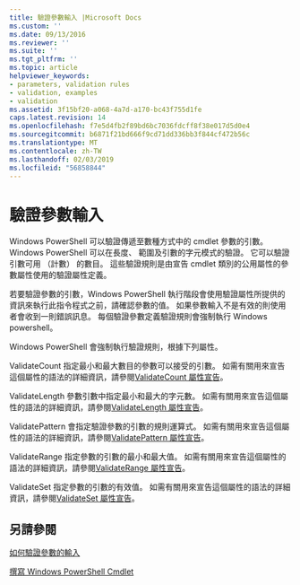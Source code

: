 ```yaml
---
title: 驗證參數輸入 |Microsoft Docs
ms.custom: ''
ms.date: 09/13/2016
ms.reviewer: ''
ms.suite: ''
ms.tgt_pltfrm: ''
ms.topic: article
helpviewer_keywords:
- parameters, validation rules
- validation, examples
- validation
ms.assetid: 3f15bf20-a068-4a7d-a170-bc43f755d1fe
caps.latest.revision: 14
ms.openlocfilehash: f7e5d4fb2f89bd6bc7036fdcff8f38e017d5d0e4
ms.sourcegitcommit: b6871f21bd666f9cd71dd336bb3f844cf472b56c
ms.translationtype: MT
ms.contentlocale: zh-TW
ms.lasthandoff: 02/03/2019
ms.locfileid: "56858844"
---
```

# <a name="validating-parameter-input"></a>驗證參數輸入

Windows PowerShell 可以驗證傳遞至數種方式中的 cmdlet 參數的引數。 Windows PowerShell 可以在長度、 範圍及引數的字元模式的驗證。 它可以驗證引數可用 （計數） 的數目。 這些驗證規則是由宣告 cmdlet 類別的公用屬性的參數屬性使用的驗證屬性定義。

若要驗證參數的引數，Windows PowerShell 執行階段會使用驗證屬性所提供的資訊來執行此指令程式之前，請確認參數的值。 如果參數輸入不是有效的則使用者會收到一則錯誤訊息。 每個驗證參數定義驗證規則會強制執行 Windows powershell。

Windows PowerShell 會強制執行驗證規則，根據下列屬性。

ValidateCount 指定最小和最大數目的參數可以接受的引數。 如需有關用來宣告這個屬性的語法的詳細資訊，請參閱[ValidateCount 屬性宣告](./validatecount-attribute-declaration.md)。

ValidateLength 參數引數中指定最小和最大的字元數。 如需有關用來宣告這個屬性的語法的詳細資訊，請參閱[ValidateLength 屬性宣告](./validatelength-attribute-declaration.md)。

ValidatePattern 會指定驗證參數的引數的規則運算式。 如需有關用來宣告這個屬性的語法的詳細資訊，請參閱[ValidatePattern 屬性宣告](./validatepattern-attribute-declaration.md)。

ValidateRange 指定參數的引數的最小和最大值。 如需有關用來宣告這個屬性的語法的詳細資訊，請參閱[ValidateRange 屬性宣告](./validaterange-attribute-declaration.md)。

ValidateSet 指定參數的引數的有效值。 如需有關用來宣告這個屬性的語法的詳細資訊，請參閱[ValidateSet 屬性宣告](./validateset-attribute-declaration.md)。

## <a name="see-also"></a>另請參閱

[如何驗證參數的輸入](./how-to-validate-parameter-input.md)

[撰寫 Windows PowerShell Cmdlet](./writing-a-windows-powershell-cmdlet.md)
